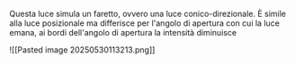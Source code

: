Questa luce simula un faretto, ovvero una luce conico-direzionale. È simile alla luce posizionale ma differisce per l'angolo di apertura con cui la luce emana, ai bordi dell'angolo di apertura la intensità diminuisce

![[Pasted image 20250530113213.png]]